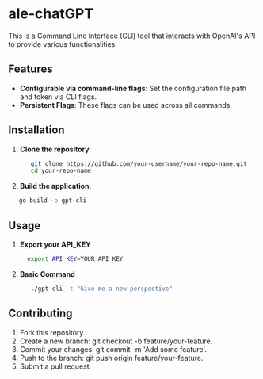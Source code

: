 # ale-chatGPT
This is a Command Line Interface (CLI) tool that interacts with OpenAI's API to provide various functionalities.

## Features

- **Configurable via command-line flags**: Set the configuration file path and token via CLI flags.
- **Persistent Flags**: These flags can be used across all commands.

## Installation

1. **Clone the repository**:
   ```bash
      git clone https://github.com/your-username/your-repo-name.git
      cd your-repo-name
   ```
2.  **Build the application**:
   ```bash
      go build -o gpt-cli
   ```

## Usage
1. **Export your API_KEY**
   ```bash
     export API_KEY=YOUR_API_KEY
   ```
2. **Basic Command**
   ```bash
      ./gpt-cli -t "Give me a new perspective"
   ```

## Contributing
1. Fork this repository.
2. Create a new branch: git checkout -b feature/your-feature.
3. Commit your changes: git commit -m 'Add some feature'.
4. Push to the branch: git push origin feature/your-feature.
5. Submit a pull request.